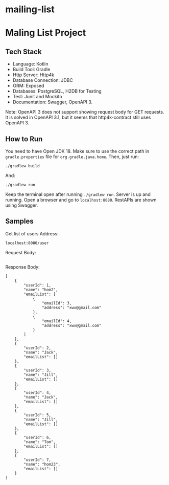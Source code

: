 # mailing-list
# Maling List Project

## Tech Stack
* Language: Kotlin
* Build Tool: Gradle
* Http Server: Http4k
* Database Connection: JDBC 
* ORM: Exposed
* Databases: PostgreSQL, H2DB for Testing
* Test: Junit and Mockito
* Documentation: Swagger, OpenAPI 3. 


Note: OpenAPI 3 does not support showing request body for GET requests. It is solved in OpenAPI 3.1, but it seems that http4k-contract still uses OpenAPI 3.


## How to Run
You need to have Open JDK 18. Make sure to use the correct path in `gradle.properties` file for `org.gradle.java.home`. Then, just run:
```
./gradlew build
```
And:
```
./gradlew run
```

Keep the terminal open after running `./gradlew run`. Server is up and running. Open a browser and go to `localhost:8080`. RestAPIs are shown using Swagger.

## Samples
Get list of users
Address:
```
localhost:8080/user
```
Request Body:
```
```

Response Body:
```
[
    {
        "userId": 1,
        "name": "hom2",
        "emailList": [
            {
                "emailId": 3,
                "address": "xwx@gmail.com"
            },
            {
                "emailId": 4,
                "address": "xwx@gmail.com"
            }
        ]
    },
    {
        "userId": 2,
        "name": "Jack",
        "emailList": []
    },
    {
        "userId": 3,
        "name": "Jill",
        "emailList": []
    },
    {
        "userId": 4,
        "name": "Jack",
        "emailList": []
    },
    {
        "userId": 5,
        "name": "Jill",
        "emailList": []
    },
    {
        "userId": 6,
        "name": "Tom",
        "emailList": []
    },
    {
        "userId": 7,
        "name": "hom23",
        "emailList": []
    }
]
```




